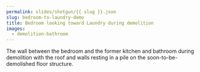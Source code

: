 ```yaml
---
permalink: slides/shotgun/{{ slug }}.json
slug: bedroom-to-laundry-demo
title: Bedroom looking toward Laundry during demolition
images:
  - demolition-bathroom
---
```

The wall between the bedroom and the former kitchen and bathroom during demolition with the roof and walls resting in a pile on the soon-to-be-demolished floor structure.